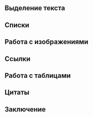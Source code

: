 ## Выделение текста 

## Списки 

## Работа с изображениями

## Ссылки 

## Работа с таблицами

## Цитаты

## Заключение